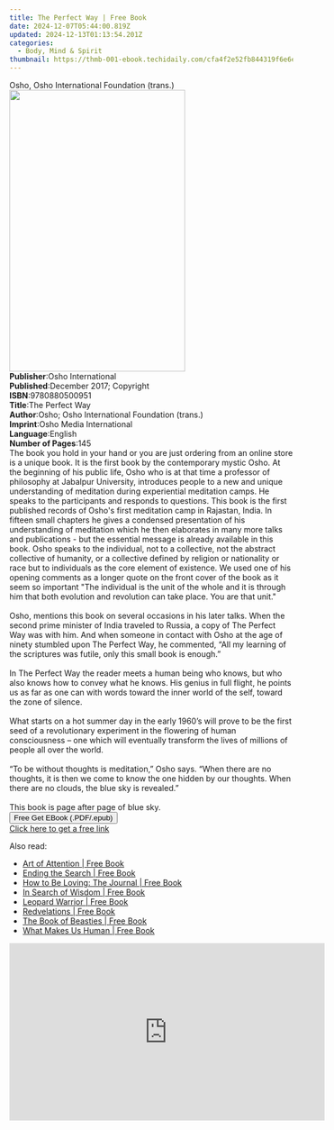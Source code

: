 ```yaml
---
title: The Perfect Way | Free Book
date: 2024-12-07T05:44:00.819Z
updated: 2024-12-13T01:13:54.201Z
categories:
  - Body, Mind & Spirit
thumbnail: https://thmb-001-ebook.techidaily.com/cfa4f2e52fb844319f6e6edaac2f5e8d10d70be5f6a83a7fe866602d9afed18c.jpg
---
```

<main id="book-container">
  <div class="flex flex-col">
    <div class="book-brief flex-1 py-6 px-4 sm:p-6 md:py-10 md:px-8">
      <!-- brief-->
      <div class="book-brief-main">
        Osho, Osho International Foundation (trans.)
      </div>
    </div>
    <div
      class="book-meta-info flex-1 grid gap-4 col-start-1 col-end-3 row-start-1 sm:mb-6 sm:grid-cols-4 lg:gap-6 lg:col-start-2 lg:row-end-6 lg:row-span-6 lg:mb-0"
    >
      <div
        class="book-meta-info-left place-content-center mt-4 p-4 text-sm leading-6 col-start-2 col-span-2 dark:text-slate-400"
      >
        <img
          class="w-full h-500 object-cover rounded-lg sm:h-255 sm:col-span-2 lg:col-span-full"
          src="https://img-001-ebook.techidaily.com/927970276e27959deb7b61934bddf9851f74704b742fd39e88d30db1135a0524.jpg"
          alt=""
          width="312"
          height="500"
        />
      </div>
      <div
        class="book-meta-info-right mt-2 col-start-1 row-start-2 col-span-3 self-center"
      >
        <!-- meta data  -->
        <div class="flex flex-col px-4 md:px-8">
          <div class="flex-1">
            <strong>Publisher</strong>:<span class="px-2"
              >Osho International</span
            >
          </div>
          <div class="flex-1">
            <strong>Published</strong>:<span class="px-2"
              >December 2017; Copyright</span
            >
          </div>
          <div class="flex-1">
            <strong>ISBN</strong>:<span class="px-2">9780880500951</span>
          </div>
          <div class="flex-1">
            <strong>Title</strong>:<span class="px-2">The Perfect Way</span>
          </div>
          <div class="flex-1">
            <strong>Author</strong>:<span class="px-2"
              >Osho; Osho International Foundation (trans.)</span
            >
          </div>
          <div class="flex-1">
            <strong>Imprint</strong>:<span class="px-2"
              >Osho Media International</span
            >
          </div>
          <div class="flex-1">
            <strong>Language</strong>:<span class="px-2">English</span>
          </div>
          <div class="flex-1">
            <strong>Number of Pages</strong>:<span class="px-2">145</span>
          </div>
        </div>
      </div>
    </div>
    <div class="book-description flex-1 py-6 px-4 sm:p-6 md:py-10 md:px-8">
      <div class="book-description-main">
        <div accordion-content="" id="description">
          The book you hold in your hand or you are just ordering from an online
          store is a unique book. It is the first book by the contemporary
          mystic Osho. At the beginning of his public life, Osho who is at that
          time a professor of philosophy at Jabalpur University, introduces
          people to a new and unique understanding of meditation during
          experiential meditation camps. He speaks to the participants and
          responds to questions. This book is the first published records of
          Osho's first meditation camp in Rajastan, India. In fifteen small
          chapters he gives a condensed presentation of his understanding of
          meditation which he then elaborates in many more talks and
          publications - but the essential message is already available in this
          book. Osho speaks to the individual, not to a collective, not the
          abstract collective of humanity, or a collective defined by religion
          or nationality or race but to individuals as the core element of
          existence. We used one of his opening comments as a longer quote on
          the front cover of the book as it seem so important "The individual is
          the unit of the whole and it is through him that both evolution and
          revolution can take place. You are that unit."<br /><br />Osho,
          mentions this book on several occasions in his later talks. When the
          second prime minister of India traveled to Russia, a copy of The
          Perfect Way was with him. And when someone in contact with Osho at the
          age of ninety stumbled upon The Perfect Way, he commented, “All my
          learning of the scriptures was futile, only this small book is
          enough.”<br /><br />In The Perfect Way the reader meets a human being
          who knows, but who also knows how to convey what he knows. His genius
          in full flight, he points us as far as one can with words toward the
          inner world of the self, toward the zone of silence.<br /><br />What
          starts on a hot summer day in the early 1960’s will prove to be the
          first seed of a revolutionary experiment in the flowering of human
          consciousness – one which will eventually transform the lives of
          millions of people all over the world.<br /><br />“To be without
          thoughts is meditation,” Osho says. “When there are no thoughts, it is
          then we come to know the one hidden by our thoughts. When there are no
          clouds, the blue sky is revealed.”<br /><br />This book is page after
          page of blue sky.
        </div>
        <div class="accordion-fader"></div>
      </div>
    </div>
    <div class="book-excerpts flex-1 py-6 px-4 sm:p-6 md:py-10 md:px-8"></div>
    <div
      class="book-about-author flex-1 py-6 px-4 sm:p-6 md:py-10 md:px-8"
    ></div>
    <div class="book-free-get flex-1 py-6 px-4 sm:p-6 md:py-10 md:px-8">
      <button
        id="btn-free-get"
        class="bg-blue-500 hover:bg-blue-700 text-white font-bold py-2 px-4 rounded"
      >
        Free Get EBook (.PDF/.epub)
      </button>
      <div id="countdown-display" class="px-2 text-lg mt-2"></div>
      <a
        id="free-link"
        class="hidden bg-blue-500 hover:bg-blue-700 text-white font-bold py-2 px-4 rounded"
        href="https://www.ebooks.com/en-us/book/96476532/the-perfect-way/osho/"
        target="_blank"
        >Click here to get a free link</a
      >
    </div>
    <script>
      let countdownTime = 0;
      let countdownInterval = null;
      document
        .getElementById('btn-free-get')
        .addEventListener('click', startCountdown);
      function startCountdown() {
        countdownTime = new Date().getTime() + 60000 * 3;
        countdownInterval = setInterval(updateCountdown, 1000);
        document.getElementById('btn-free-get').disabled = true;
        document
          .getElementById('btn-free-get')
          .classList.add('bg-gray-500', 'cursor-not-allowed');
      }
      function updateCountdown() {
        let currentTime = new Date().getTime();
        let timeLeft = countdownTime - currentTime;
        let secondsLeft = Math.floor(timeLeft / 1000);
        document.getElementById('countdown-display').innerHTML =
          `Remaining time: ${secondsLeft} seconds.`;
        if (secondsLeft <= 0) {
          clearInterval(countdownInterval);
          document.getElementById('btn-free-get').classList.add('hidden');
          document.getElementById('free-link').classList.remove('hidden');
          document.getElementById('countdown-display').innerHTML = '';
        }
      }
    </script>
  </div>
</main>

<ins class="adsbygoogle"
      style="display:block"
      data-ad-client="ca-pub-7571918770474297"
      data-ad-slot="8358498916"
      data-ad-format="auto"
      data-full-width-responsive="true"></ins>
    

<span class="atpl-alsoreadstyle">Also read:</span>
<div><ul>
<li><a href="https://novels-ebooks.techidaily.com/210761538-9781622036530-art-of-attention/"><u>Art of Attention | Free Book</u></a></li>
<li><a href="https://novels-ebooks.techidaily.com/210761559-9781683640646-ending-the-search/"><u>Ending the Search | Free Book</u></a></li>
<li><a href="https://novels-ebooks.techidaily.com/210761545-9781649630599-how-to-be-loving-the-journal/"><u>How to Be Loving: The Journal | Free Book</u></a></li>
<li><a href="https://novels-ebooks.techidaily.com/210761557-9781683640257-in-search-of-wisdom/"><u>In Search of Wisdom | Free Book</u></a></li>
<li><a href="https://novels-ebooks.techidaily.com/210761541-9781622039043-leopard-warrior/"><u>Leopard Warrior | Free Book</u></a></li>
<li><a href="https://novels-ebooks.techidaily.com/210761544-9781622039142-redvelations/"><u>Redvelations | Free Book</u></a></li>
<li><a href="https://novels-ebooks.techidaily.com/210761553-9781683640509-the-book-of-beasties/"><u>The Book of Beasties | Free Book</u></a></li>
<li><a href="https://novels-ebooks.techidaily.com/210761551-9781649630186-what-makes-us-human/"><u>What Makes Us Human | Free Book</u></a></li>
</ul></div>

<!-- affiliate ads begin -->
<iframe width="560" height="315" src="https://www.youtube.com/embed/15Ju8Cb4UZ8?si=5wdiQXdz1BOxIkDH" title="YouTube video player" frameborder="0" allow="accelerometer; autoplay; clipboard-write; encrypted-media; gyroscope; picture-in-picture; web-share" referrerpolicy="strict-origin-when-cross-origin" allowfullscreen></iframe>
<!-- affiliate ads end -->

